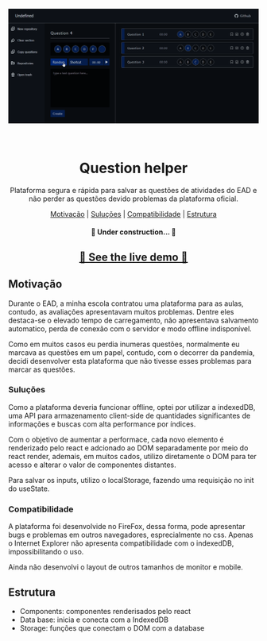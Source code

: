 ![Demonstration](public/question-helper.gif)

<br />

<h1 align="center">Question helper</h1>
<p align="center">Plataforma segura e rápida para salvar as questões de atividades do EAD e não perder as questões devido problemas da plataforma oficial.</p>

<p align="center">
 <a href="#motivacao">Motivação</a> |
 <a href="#solucoes">Suluções</a> |
 <a href="#compatibilidade">Compatibilidade</a> |
 <a href="#estrutura">Estrutura</a>
</p>

<h4 align="center"> 
	🚧  Under construction...  🚧
</h4>


<h2 align="center">	
	<a href="https://question-helper.netlify.app/" >
		🚀 See the live demo 🚀
	</a>	
</h2>

<div id="motivacao" />

## Motivação

Durante o EAD, a minha escola contratou uma plataforma para as aulas, contudo, as avaliações apresentavam muitos problemas. Dentre eles destaca-se o elevado tempo de carregamento, não apresentava salvamento automatico, perda de conexão com o servidor e modo offline indisponível.

Como em muitos casos eu perdia inumeras questões, normalmente eu marcava as questões em um papel, contudo, com o decorrer da pandemia, decidi desenvolver esta plataforma que não tivesse esses problemas para marcar as questões.

<div id="solucoes" />

### Suluções

Como a plataforma deveria funcionar offline, optei por utilizar a indexedDB, uma API para armazenamento client-side de quantidades significantes de informações e buscas com alta performance por índices.

Com o objetivo de aumentar a performace, cada novo elemento é renderizado pelo react e adcionado ao DOM separadamente por meio do react render, ademais, em muitos cados, utilizo diretamente o DOM para ter acesso e alterar o valor de componentes distantes.

Para salvar os inputs, utilizo o localStorage, fazendo uma requisição no init do useState.

<div id="compatibilidade" />

### Compatibilidade

A plataforma foi desenvolvide no FireFox, dessa forma, pode apresentar bugs e problemas em outros navegadores, esprecialmente no css. Apenas o Internet Explorer não apresenta compatibilidade com o indexedDB, impossibilitando o uso.

Ainda não desenvolvi o layout de outros tamanhos de monitor e mobile.

<div id="estrutura" />

## Estrutura

- Components: componentes renderisados pelo react
- Data base: inicia e conecta com a IndexedDB
- Storage: funções que conectam o DOM com a database
